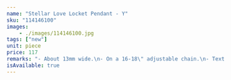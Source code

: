 ```yaml
---
name: "Stellar Love Locket Pendant - Y"
sku: "114146100"
images:
    - ./images/114146100.jpg
tags: ["new"]
unit: piece
price: 117
remarks: "- About 13mm wide.\n- On a 16-18\" adjustable chain.\n- Text: I Love you to the moon & back.\n- Openable design.\n- Nickel-free"
isAvailable: true
---
```

